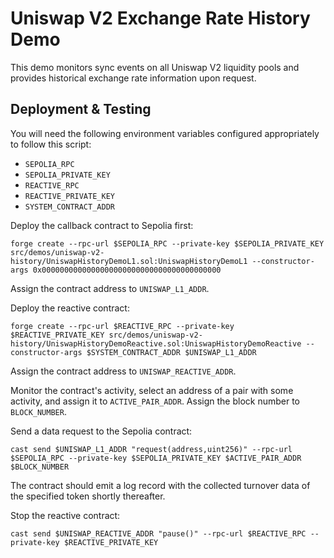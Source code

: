 # Uniswap V2 Exchange Rate History Demo

This demo monitors sync events on all Uniswap V2 liquidity pools and provides historical exchange rate information upon
request.

## Deployment & Testing

You will need the following environment variables configured appropriately to follow this script:

* `SEPOLIA_RPC`
* `SEPOLIA_PRIVATE_KEY`
* `REACTIVE_RPC`
* `REACTIVE_PRIVATE_KEY`
* `SYSTEM_CONTRACT_ADDR`

Deploy the callback contract to Sepolia first:

```
forge create --rpc-url $SEPOLIA_RPC --private-key $SEPOLIA_PRIVATE_KEY src/demos/uniswap-v2-history/UniswapHistoryDemoL1.sol:UniswapHistoryDemoL1 --constructor-args 0x0000000000000000000000000000000000000000
```

Assign the contract address to `UNISWAP_L1_ADDR`.

Deploy the reactive contract:

```
forge create --rpc-url $REACTIVE_RPC --private-key $REACTIVE_PRIVATE_KEY src/demos/uniswap-v2-history/UniswapHistoryDemoReactive.sol:UniswapHistoryDemoReactive --constructor-args $SYSTEM_CONTRACT_ADDR $UNISWAP_L1_ADDR
```

Assign the contract address to `UNISWAP_REACTIVE_ADDR`.

Monitor the contract's activity, select an address of a pair with some activity, and assign it to `ACTIVE_PAIR_ADDR`.
Assign the block number to `BLOCK_NUMBER`.

Send a data request to the Sepolia contract:

```
cast send $UNISWAP_L1_ADDR "request(address,uint256)" --rpc-url $SEPOLIA_RPC --private-key $SEPOLIA_PRIVATE_KEY $ACTIVE_PAIR_ADDR $BLOCK_NUMBER
```

The contract should emit a log record with the collected turnover data of the specified token shortly thereafter.

Stop the reactive contract:

```
cast send $UNISWAP_REACTIVE_ADDR "pause()" --rpc-url $REACTIVE_RPC --private-key $REACTIVE_PRIVATE_KEY
```
